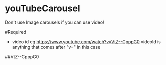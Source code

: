 # youTubeCarousel
Don't use Image carousels if you can use video!

#Required
  - video id 
  eg https://www.youtube.com/watch?v=VtZ--CpppG0 videoId is anything that comes after "v=" in this case 

##VtZ--CpppG0

